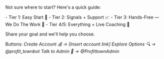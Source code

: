 Not sure where to start? Here's a quick guide:

\- Tier 1: Easy Start 🌱
\- Tier 2: Signals \+ Support 📈
\- Tier 3: Hands\-Free — We Do The Work 🤝
\- Tier 4/5: Everything \+ Live Coaching 🎯

Share your goal and we'll help you choose\.

Buttons:
_Create Account 💰 → \[Insert account link\]_
_Explore Options 🔍 → @profit_townbot_
_Talk to Admin 💬 → @ProfittownAdmin_
